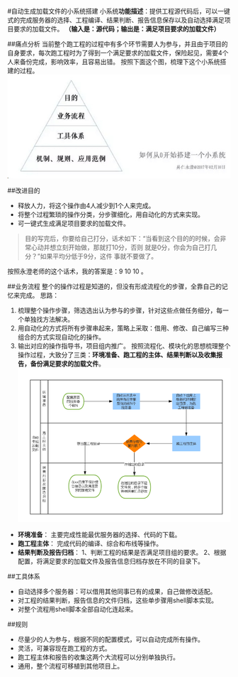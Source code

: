 
#自动生成加载文件的小系统搭建
小系统**功能描述**：提供工程源代码后，可以一键式的完成服务器的选择、工程编译、结果判断、报告信息保存以及自动选择满足项目要求的加载文件。
**（输入是：源代码；输出是：满足项目要求的加载文件）**

##痛点分析
当前整个跑工程的过程中有多个环节需要人为参与，并且由于项目的自身要求，每次跑工程时为了得到一个满足要求的加载文件，保险起见，需要4个人来备份完成，影响效率，且容易出错。
按照下面这个图，梳理下这个小系统搭建的过程。
![](./_image/2017-02-14-22-47-49.jpg)

##改进目的
- 释放人力，将这个操作由4人减少到1个人来完成。
- 将整个过程繁琐的操作分类，分步骤细化，用自动化的方式来实现。
- 可一键式生成满足项目要求的加载文件。
> 目的写完后，你要给自己打分，话术如下：“当看到这个目的的时候，会非常心动并想立刻开始做，那就打10分，否则 就是0分，你会为自己打几分？”如果平均分低于9分，这件 事就不要做了。

按照永澄老师的这个话术，我的答案是：9 10 10 。

##业务流程
整个的操作过程是知道的，但没有形成流程化的步骤，全靠自己的记忆来完成。
思路：
1. 梳理整个操作步骤，筛选选出认为参与的步骤，针对这些点做任务细分，每一个单独找方法解决。
2. 用自动化的方式将所有步骤串起来，策略上采取：借用、修改、自己编写三种组合的方式实现自动化的操作。
3. 输出对应的操作指导书，项目组内推广。
按照流程化、模块化的思想梳理整个操作过程，大致分了三类：**环境准备、跑工程的主体、结果判断以及收集报告，备份满足要求的加载文件**。
![](./_image/自动生成加载文件.png)
- **环境准备**：
    主要完成性能最优服务器的选择、代码的下载。
- **跑工程主体**：
    完成代码的编译、综合和布线等操作。
- **结果判断及报告归档**：
    1、判断工程的结果是否满足项目组的要求。
    2、根据配置，将满足要求的加载文件及报告信息归档存放在不同的目录下。

##工具体系
- 自动选择多个服务器：可以借用其他同事已有的成果，自己做修改适配。
- 对工程的结果判断，报告信息的文件归档，这些单步骤用shell脚本实现。
- 对整个流程用shell脚本全部自动化连起来。

##规则
- 尽量少的人为参与，根据不同的配置模式，可以自动完成所有操作。
- 灵活，可兼容现在跑工程的方式。
- 跑工程主体和报告的收集这两个大流程可以分别单独执行。
- 通用，整个流程可移植到其他项目上。







